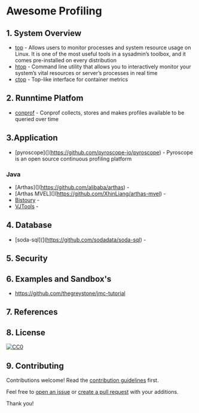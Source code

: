 # Awesome Profiling

## 1. System Overview

 * [top](https://www.booleanworld.com/guide-linux-top-command/) - Allows users to monitor processes and system resource usage on Linux. It is one of the most useful tools in a sysadmin’s toolbox, and it comes pre-installed on every distribution
 * [htop](https://support.cloudways.com/system-monitoring-using-htop-command/) - Command line utility that allows you to interactively monitor your system’s vital resources or server’s processes in real time
 * [ctop](https://github.com/bcicen/ctop) - Top-like interface for container metrics

## 2. Runntime Platfom

 * [conprof](https://github.com/conprof/conprof) - Conprof collects, stores and makes profiles available to be queried over time

## 3.Application

 * [pyroscope](](https://github.com/pyroscope-io/pyroscope) - Pyroscope is an open source continuous profiling platform

### Java

 * [Arthas](](https://github.com/alibaba/arthas) -
 * [Arthas MVEL](](https://github.com/XhinLiang/arthas-mvel) -
 * [Bistoury](https://github.com/qunarcorp/bistoury) -
 * [VJTools](https://github.com/vipshop/vjtools) -

## 4. Database

 * [soda-sql](](https://github.com/sodadata/soda-sql) -

## 5. Security

## 6. Examples and Sandbox's

 * https://github.com/thegreystone/jmc-tutorial

## 7. References

## 8. License

[![CC0](https://mirrors.creativecommons.org/presskit/buttons/88x31/svg/cc-zero.svg)](https://creativecommons.org/publicdomain/zero/1.0)

## 9. Contributing

Contributions welcome! Read the [contribution guidelines](CONTRIBUTING.md) first.

Feel free to [open an issue](https://github.com/adriannovegil/awesome-observability/issues) or [create a pull request](https://github.com/adriannovegil/awesome-observability/pulls) with your additions.

Thank you!
